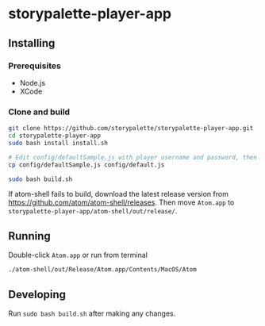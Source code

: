 # storypalette-player-app

## Installing

### Prerequisites

- Node.js
- XCode

### Clone and build

```sh
git clone https://github.com/storypalette/storypalette-player-app.git
cd storypalette-player-app
sudo bash install install.sh

# Edit config/defaultSample.js with player username and password, then
cp config/defaultSample.js config/default.js

sudo bash build.sh
```

If atom-shell fails to build, download the latest release version from https://github.com/atom/atom-shell/releases. Then move `Atom.app` to `storypalette-player-app/atom-shell/out/release/`.

## Running

Double-click `Atom.app` or run from terminal 

```sh
./atom-shell/out/Release/Atom.app/Contents/MacOS/Atom
```

## Developing

Run `sudo bash build.sh` after making any changes.
